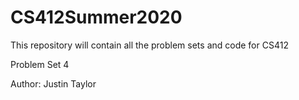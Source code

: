 # CS412Summer2020

This repository will contain all the problem sets and code for CS412

Problem Set 4

Author: Justin Taylor
